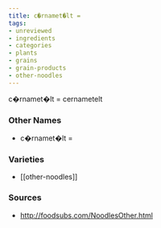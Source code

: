 ```yaml
---
title: c�rnamet�lt =
tags:
- unreviewed
- ingredients
- categories
- plants
- grains
- grain-products
- other-noodles
---
```

c�rnamet�lt = cernametelt

### Other Names

* c�rnamet�lt =

### Varieties

* [[other-noodles]]

### Sources
* http://foodsubs.com/NoodlesOther.html
